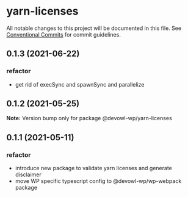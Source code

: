 # yarn-licenses

All notable changes to this project will be documented in this file.
See [Conventional Commits](https://conventionalcommits.org) for commit guidelines.

## 0.1.3 (2021-06-22)


### refactor

* get rid of execSync and spawnSync and parallelize





## 0.1.2 (2021-05-25)

**Note:** Version bump only for package @devowl-wp/yarn-licenses





## 0.1.1 (2021-05-11)


### refactor

* introduce new package to validate yarn licenses and generate disclaimer
* move WP specific typescript config to @devowl-wp/wp-webpack package
